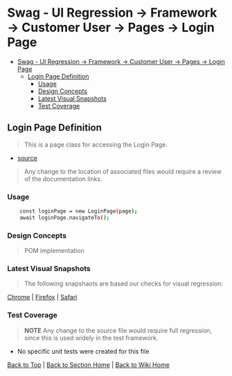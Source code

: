 # Swag - UI Regression -> Framework -> Customer User -> Pages -> Login Page

<!-- TABLE OF CONTENTS -->

- [Swag - UI Regression -> Framework -> Customer User -> Pages -> Login Page](#swag---ui-regression---framework---customer-user---pages---login-page)
  - [Login Page Definition](#login-page-definition)
    - [Usage](#usage)
    - [Design Concepts](#design-concepts)
    - [Latest Visual Snapshots](#latest-visual-snapshots)
    - [Test Coverage](#test-coverage)

## Login Page Definition

> This is a page class for accessing the Login Page.

- [source](../../../../../src/page-object-model/customer-user/pages/login-page.ts)

> Any change to the location of associated files would require a review of the documentation links.

### Usage

```sh
    const loginPage = new LoginPage(page);
    await loginPage.navigateTo();
```

### Design Concepts

> POM implementation

### Latest Visual Snapshots

> The following snapshaots are based our checks for visual regression:

[Chrome](../../../../../src/tests/e2e/order.spec.ts-snapshots/login-e2e-win32.png) | [Firefox](../../../../../src/tests/e2e/order.spec.ts-snapshots/login-e2e-firefox-win32.png) | [Safari](../../../../../src/tests/e2e/order.spec.ts-snapshots/login-e2e-webkit-win32.png)

### Test Coverage

> **NOTE** Any change to the source file would require full regression, since this is used widely in the test framework.

- No specific unit tests were created for this file

[Back to Top](#login-page-definition) | [Back to Section Home](../../README.md) | [Back to Wiki Home](../../../README.md)
